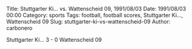 Title: Stuttgarter Ki… vs. Wattenscheid 09, 1991/08/03
Date: 1991/08/03 00:00
Category: sports
Tags: football, football scores, Stuttgarter Ki…, Wattenscheid 09
Slug: stuttgarter-ki-vs-wattenscheid-09
Author: carbonero


Stuttgarter Ki… 3 - 0 Wattenscheid 09
